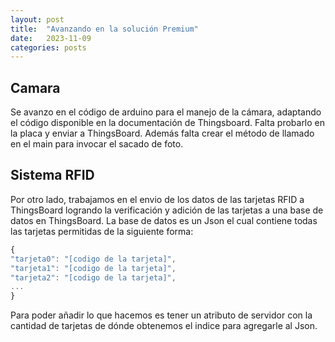 ```yaml
---
layout: post
title:  "Avanzando en la solución Premium"
date:   2023-11-09
categories: posts
---
```


## Camara

Se avanzo en el código de arduino para el manejo de la cámara, adaptando el código disponible en la documentación de Thingsboard. Falta probarlo en la placa y enviar a ThingsBoard.
Además falta crear el método de llamado en el main para invocar el sacado de foto.

## Sistema RFID

Por otro lado, trabajamos en el envio  de los datos de las tarjetas RFID a ThingsBoard logrando la verificación y adición de las tarjetas a una base de datos en ThingsBoard.
La base de datos es un Json el cual contiene todas las tarjetas permitidas de la siguiente forma: 

```js
{
"tarjeta0": "[codigo de la tarjeta]",
"tarjeta1": "[codigo de la tarjeta]",
"tarjeta2": "[codigo de la tarjeta]",
...
}
```

Para poder añadir lo que hacemos es tener un atributo de servidor con la cantidad de tarjetas de dónde obtenemos el indice para agregarle al Json.
